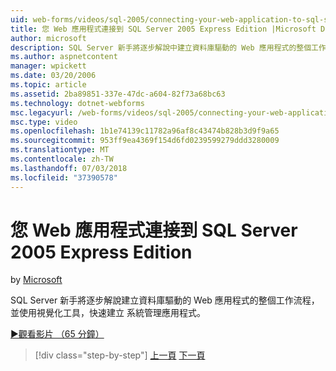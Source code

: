 ```yaml
---
uid: web-forms/videos/sql-2005/connecting-your-web-application-to-sql-server-2005-express-edition
title: 您 Web 應用程式連接到 SQL Server 2005 Express Edition |Microsoft Docs
author: microsoft
description: SQL Server 新手將逐步解說中建立資料庫驅動的 Web 應用程式的整個工作流程，並使用視覺化工具，快速建立 administrat...
ms.author: aspnetcontent
manager: wpickett
ms.date: 03/20/2006
ms.topic: article
ms.assetid: 2ba89851-337e-47dc-a604-82f73a68bc63
ms.technology: dotnet-webforms
msc.legacyurl: /web-forms/videos/sql-2005/connecting-your-web-application-to-sql-server-2005-express-edition
msc.type: video
ms.openlocfilehash: 1b1e74139c11782a96af8c43474b828b3d9f9a65
ms.sourcegitcommit: 953ff9ea4369f154d6fd0239599279ddd3280009
ms.translationtype: MT
ms.contentlocale: zh-TW
ms.lasthandoff: 07/03/2018
ms.locfileid: "37390578"
---
```

<a name="connecting-your-web-application-to-sql-server-2005-express-edition"></a>您 Web 應用程式連接到 SQL Server 2005 Express Edition
====================
by [Microsoft](https://github.com/microsoft)

SQL Server 新手將逐步解說建立資料庫驅動的 Web 應用程式的整個工作流程，並使用視覺化工具，快速建立 系統管理應用程式。

[&#9654;觀看影片 （65 分鐘）](https://channel9.msdn.com/Blogs/ASP-NET-Site-Videos/connecting-your-web-application-to-sql-server-2005-express-edition)

> [!div class="step-by-step"]
> [上一頁](understanding-security-and-network-connectivity.md)
> [下一頁](using-sql-server-management-studio.md)

